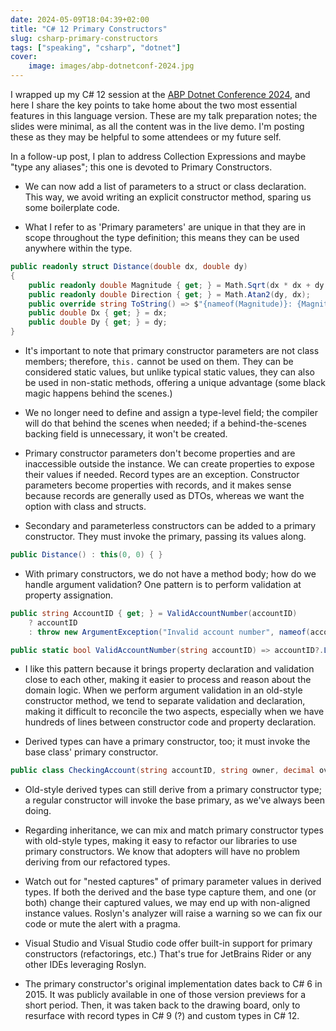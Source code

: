 ```yaml
---
date: 2024-05-09T18:04:39+02:00
title: "C# 12 Primary Constructors"
slug: csharp-primary-constructors
tags: ["speaking", "csharp", "dotnet"]
cover:
    image: images/abp-dotnetconf-2024.jpg
---
```

I wrapped up my C# 12 session at the [ABP Dotnet Conference 2024](https://abp.io/conference/2024), and here I share the key points to take home about the two most essential features in this language version. These are my talk preparation notes; the slides were minimal, as all the content was in the live demo. I'm posting these as they may be helpful to some attendees or my future self. 

In a follow-up post, I plan to address Collection Expressions and maybe "type any aliases"; this one is devoted to Primary Constructors.

- We can now add a list of parameters to a struct or class declaration. This way, we avoid writing an explicit constructor method, sparing us some boilerplate code.

- What I refer to as 'Primary parameters' are unique in that they are in scope throughout the type definition; this means they can be used anywhere within the type.


```cs
public readonly struct Distance(double dx, double dy)
{
    public readonly double Magnitude { get; } = Math.Sqrt(dx * dx + dy * dy);
    public readonly double Direction { get; } = Math.Atan2(dy, dx);
    public override string ToString() => $"{nameof(Magnitude)}: {Magnitude}, {nameof(Direction)}: {Direction}";
    public double Dx { get; } = dx;
    public double Dy { get; } = dy;
}
```

- It's important to note that primary constructor parameters are not class members; therefore, `this.` cannot be used on them. They can be considered static values, but unlike typical static values, they can also be used in non-static methods, offering a unique advantage (some black magic happens behind the scenes.)

- We no longer need to define and assign a type-level field; the compiler will do that behind the scenes when needed; if a behind-the-scenes backing field is unnecessary, it won't be created.

- Primary constructor parameters don't become properties and are inaccessible outside the instance. We can create properties to expose their values if needed. Record types are an exception. Constructor parameters become properties with records, and it makes sense because records are generally used as DTOs, whereas we want the option with class and structs.

- Secondary and parameterless constructors can be added to a primary constructor. They must invoke the primary, passing its values along.

```cs
public Distance() : this(0, 0) { }
```

- With primary constructors, we do not have a method body; how do we handle argument validation? One pattern is to perform validation at property assignation.

```cs
public string AccountID { get; } = ValidAccountNumber(accountID)
    ? accountID
    : throw new ArgumentException("Invalid account number", nameof(accountID));

public static bool ValidAccountNumber(string accountID) => accountID?.Length == 10 && accountID.All(c => char.IsDigit(c));
```

- I like this pattern because it brings property declaration and validation close to each other, making it easier to process and reason about the domain logic. When we perform argument validation in an old-style constructor method, we tend to separate validation and declaration, making it difficult to reconcile the two aspects, especially when we have hundreds of lines between constructor code and property declaration.

- Derived types can have a primary constructor, too; it must invoke the base class' primary constructor.

```cs
public class CheckingAccount(string accountID, string owner, decimal overdraftLimit = 0) : BankAccount(accountID, owner)
```

- Old-style derived types can still derive from a primary constructor type; a regular constructor will invoke the base primary, as we've always been doing.

- Regarding inheritance, we can mix and match primary constructor types with old-style types, making it easy to refactor our libraries to use primary constructors. We know that adopters will have no problem deriving from our refactored types.

- Watch out for "nested captures" of primary parameter values in derived types. If both the derived and the base type capture them, and one (or both) change their captured values, we may end up with non-aligned instance values. Roslyn's analyzer will raise a warning so we can fix our code or mute the alert with a pragma.

- Visual Studio and Visual Studio code offer built-in support for primary constructors (refactorings, etc.) That's true for JetBrains Rider or any other IDEs leveraging Roslyn.

- The primary constructor's original implementation dates back to C# 6 in 2015. It was publicly available in one of those version previews for a short period. Then, it was taken back to the drawing board, only to resurface with record types in C# 9 (?) and custom types in C# 12.
